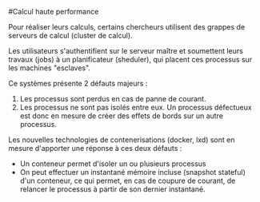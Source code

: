 #Calcul haute performance

Pour réaliser leurs calculs, certains chercheurs utilisent des grappes de serveurs de calcul (cluster de calcul).

Les utilisateurs s'authentifient sur le serveur maître et soumettent leurs travaux (jobs) à un planificateur (sheduler), qui placent ces processus sur les machines "esclaves".

Ce systèmes présente 2 défauts majeurs :

1. Les processus sont perdus en cas de panne de courant.
2. Les processus ne sont pas isolés entre eux. Un processus défectueux est donc en mesure de créer des effets de bords sur un autre processus.

Les nouvelles technologies de contenerisations (docker, lxd) sont en mesure d'apporter une réponse à ces deux défauts : 

* Un conteneur permet d'isoler un ou plusieurs processus
* On peut effectuer un instantané mémoire incluse (snapshot stateful) d'un conteneur, ce qui permet, en cas de coupure de courant, de relancer le processus à partir de son dernier instantané.